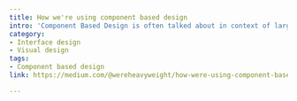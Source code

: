 ```yaml
---
title: How we're using component based design
intro: 'Component Based Design is often talked about in context of large, complex projects. In this article we’re making the case that it can also be very beneficial for smaller projects and teams. '
category:
- Interface design
- Visual design
tags:
- Component based design
link: https://medium.com/@wereheavyweight/how-were-using-component-based-design-5f9e3176babb

---
```

